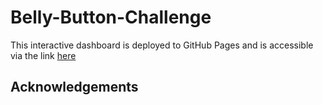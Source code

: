 # Belly-Button-Challenge
This interactive dashboard is deployed to GitHub Pages and is accessible via the link [here](https://olufemi-olarewaju.github.io/belly-button-challenge/)

## Acknowledgements